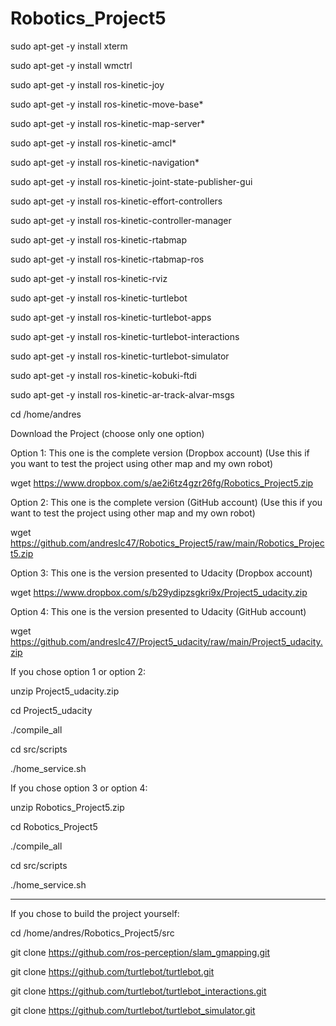 # Robotics_Project5

sudo apt-get -y install xterm

sudo apt-get -y install wmctrl

sudo apt-get -y install ros-kinetic-joy

sudo apt-get -y install ros-kinetic-move-base*

sudo apt-get -y install ros-kinetic-map-server*

sudo apt-get -y install ros-kinetic-amcl*

sudo apt-get -y install ros-kinetic-navigation*

sudo apt-get -y install ros-kinetic-joint-state-publisher-gui

sudo apt-get -y install ros-kinetic-effort-controllers

sudo apt-get -y install ros-kinetic-controller-manager

sudo apt-get -y install ros-kinetic-rtabmap

sudo apt-get -y install ros-kinetic-rtabmap-ros

sudo apt-get -y install ros-kinetic-rviz

sudo apt-get -y install ros-kinetic-turtlebot 

sudo apt-get -y install ros-kinetic-turtlebot-apps 

sudo apt-get -y install ros-kinetic-turtlebot-interactions 

sudo apt-get -y install ros-kinetic-turtlebot-simulator 

sudo apt-get -y install ros-kinetic-kobuki-ftdi 

sudo apt-get -y install ros-kinetic-ar-track-alvar-msgs

cd /home/andres

Download the Project (choose only one option)

Option 1: This one is the complete version (Dropbox account) (Use this if you want to test the project using other map and my own robot)

   wget https://www.dropbox.com/s/ae2i6tz4gzr26fg/Robotics_Project5.zip
   
Option 2: This one is the complete version (GitHub account) (Use this if you want to test the project using other map and my own robot)
   
   wget https://github.com/andreslc47/Robotics_Project5/raw/main/Robotics_Project5.zip

Option 3: This one is the version presented to Udacity (Dropbox account)

   wget https://www.dropbox.com/s/b29ydipzsgkri9x/Project5_udacity.zip

Option 4: This one is the version presented to Udacity (GitHub account)

   wget https://github.com/andreslc47/Project5_udacity/raw/main/Project5_udacity.zip

If you chose option 1 or option 2:

   unzip Project5_udacity.zip

   cd Project5_udacity

   ./compile_all

   cd src/scripts

   ./home_service.sh

If you chose option 3 or option 4:

   unzip Robotics_Project5.zip

   cd Robotics_Project5

   ./compile_all

   cd src/scripts

   ./home_service.sh


------------------------------------------------------------------------------------------------------------------

If you chose to build the project yourself:

cd /home/andres/Robotics_Project5/src

git clone https://github.com/ros-perception/slam_gmapping.git

git clone https://github.com/turtlebot/turtlebot.git

git clone https://github.com/turtlebot/turtlebot_interactions.git

git clone https://github.com/turtlebot/turtlebot_simulator.git



